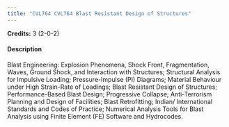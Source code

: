 ```yaml
---
title: "CVL764 CVL764 Blast Resistant Design of Structures"
---
```

**Credits:** 3 (2-0-2)

#### Description
Blast Engineering: Explosion Phenomena, Shock Front, Fragmentation, Waves, Ground Shock, and Interaction with Structures; Structural Analysis for Impulsive Loading; Pressure-Impulse (PI) Diagrams; Material Behaviour under High Strain-Rate of Loadings; Blast Resistant Design of Structures; Performance-Based Blast Design; Progressive Collapse; Anti-Terrorism Planning and Design of Facilities; Blast Retrofitting; Indian/ International Standards and Codes of Practice; Numerical Analysis Tools for Blast Analysis using Finite Element (FE) Software and Hydrocodes.